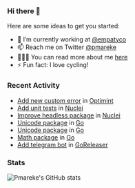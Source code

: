 ### Hi there 👋

Here are some ideas to get you started:

- 🔭 I’m currently working at [@empatyco](https://github.com/empathyco)
- 📫 Reach me on Twitter [@pmareke](twitter.com/pmareke)
- 👨🏽‍💻 You can read more about me [here](pmareke.com)
- ⚡ Fun fact: I love cycling!

### Recent Activity

<!--START_SECTION:activity-->
- [Add new custom error](https://github.com/celestiaorg/optimint/pull/148) in [Optimint](celestiaorg/optimint)
- [Add unit tests](https://github.com/projectdiscovery/nuclei/pull/1108) in [Nuclei](https://github.com/projectdiscovery/nuclei)
- [Improve headless package](https://github.com/projectdiscovery/nuclei/pull/1101) in [Nuclei](https://github.com/projectdiscovery/nuclei)
- [Unicode package](https://go-review.googlesource.com/c/go/+/353691) in [Go](https://github.com/golang/go)
- [Unicode package](https://go-review.googlesource.com/c/go/+/354509) in [Go](https://github.com/golang/go)
- [Math package](https://go-review.googlesource.com/c/go/+/353689) in [Go](https://github.com/golang/go)
- [Add telegram bot](https://github.com/goreleaser/goreleaser/pull/2563) in [GoReleaser](https://github.com/goreleaser/goreleaser)
<!--END_SECTION:activity-->

### Stats
![Pmareke's GitHub stats](https://github-readme-stats.vercel.app/api?username=pmareke&theme=dark&show_icons=true) 
